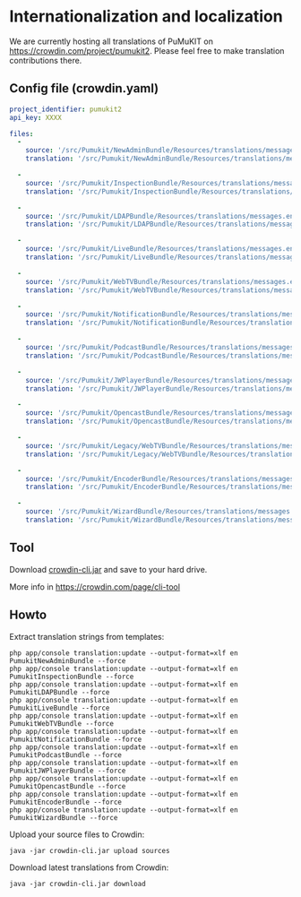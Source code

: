 Internationalization and localization
=======================================

We are currently hosting all translations of PuMuKIT on https://crowdin.com/project/pumukit2. Please feel free to make translation contributions there.


Config file (crowdin.yaml)
--------------------------

```yml
project_identifier: pumukit2
api_key: XXXX

files:
  -
    source: '/src/Pumukit/NewAdminBundle/Resources/translations/messages.en.xlf'
    translation: '/src/Pumukit/NewAdminBundle/Resources/translations/messages.%two_letters_code%.xlf'

  -
    source: '/src/Pumukit/InspectionBundle/Resources/translations/messages.en.xlf'
    translation: '/src/Pumukit/InspectionBundle/Resources/translations/messages.%two_letters_code%.xlf'

  -
    source: '/src/Pumukit/LDAPBundle/Resources/translations/messages.en.xlf'
    translation: '/src/Pumukit/LDAPBundle/Resources/translations/messages.%two_letters_code%.xlf'

  -
    source: '/src/Pumukit/LiveBundle/Resources/translations/messages.en.xlf'
    translation: '/src/Pumukit/LiveBundle/Resources/translations/messages.%two_letters_code%.xlf'

  -
    source: '/src/Pumukit/WebTVBundle/Resources/translations/messages.en.xlf'
    translation: '/src/Pumukit/WebTVBundle/Resources/translations/messages.%two_letters_code%.xlf'

  -
    source: '/src/Pumukit/NotificationBundle/Resources/translations/messages.en.xlf'
    translation: '/src/Pumukit/NotificationBundle/Resources/translations/messages.%two_letters_code%.xlf'

  -
    source: '/src/Pumukit/PodcastBundle/Resources/translations/messages.en.xlf'
    translation: '/src/Pumukit/PodcastBundle/Resources/translations/messages.%two_letters_code%.xlf'

  -
    source: '/src/Pumukit/JWPlayerBundle/Resources/translations/messages.en.xlf'
    translation: '/src/Pumukit/JWPlayerBundle/Resources/translations/messages.%two_letters_code%.xlf'

  -
    source: '/src/Pumukit/OpencastBundle/Resources/translations/messages.en.xlf'
    translation: '/src/Pumukit/OpencastBundle/Resources/translations/messages.%two_letters_code%.xlf'

  -
    source: '/src/Pumukit/Legacy/WebTVBundle/Resources/translations/messages.en.xlf'
    translation: '/src/Pumukit/Legacy/WebTVBundle/Resources/translations/messages.%two_letters_code%.xlf'

  -
    source: '/src/Pumukit/EncoderBundle/Resources/translations/messages.en.xlf'
    translation: '/src/Pumukit/EncoderBundle/Resources/translations/messages.%two_letters_code%.xlf'

  -
    source: '/src/Pumukit/WizardBundle/Resources/translations/messages.en.xlf'
    translation: '/src/Pumukit/WizardBundle/Resources/translations/messages.%two_letters_code%.xlf'
```


Tool
-----
Download [crowdin-cli.jar](https://crowdin.com/downloads/crowdin-cli.jar) and save to your hard drive.

More info in https://crowdin.com/page/cli-tool

Howto
-------

Extract translation strings from templates:
```
php app/console translation:update --output-format=xlf en PumukitNewAdminBundle --force
php app/console translation:update --output-format=xlf en PumukitInspectionBundle --force
php app/console translation:update --output-format=xlf en PumukitLDAPBundle --force
php app/console translation:update --output-format=xlf en PumukitLiveBundle --force
php app/console translation:update --output-format=xlf en PumukitWebTVBundle --force
php app/console translation:update --output-format=xlf en PumukitNotificationBundle --force
php app/console translation:update --output-format=xlf en PumukitPodcastBundle --force
php app/console translation:update --output-format=xlf en PumukitJWPlayerBundle --force
php app/console translation:update --output-format=xlf en PumukitOpencastBundle --force
php app/console translation:update --output-format=xlf en PumukitEncoderBundle --force
php app/console translation:update --output-format=xlf en PumukitWizardBundle --force

```


Upload your source files to Crowdin:
```
java -jar crowdin-cli.jar upload sources
```

Download latest translations from Crowdin:
```
java -jar crowdin-cli.jar download
```
